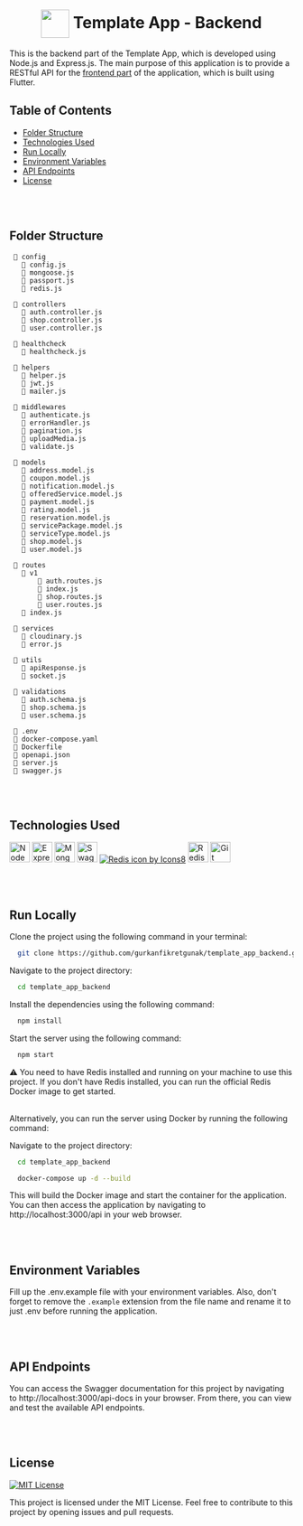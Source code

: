 <h1 align="center"><img width="50px" align="center" src="https://github.com/gurkanfikretgunak/template_team_app/blob/dev/client/assets/images/logo.png?raw=true" /> Template App - Backend</h1>

This is the backend part of the Template App, which is developed using Node.js and Express.js. The main purpose of this application is to provide a RESTful API for the <a href="https://github.com/gurkanfikretgunak/template_team_app">frontend part</a> of the application, which is built using Flutter.

<nav>
  <h2>Table of Contents</h2>
  <ul>
    <li><a href="#section-1">Folder Structure</a></li>
    <li><a href="#section-2">Technologies Used</a></li>
    <li><a href="#section-3">Run Locally</a></li>
    <li><a href="#section-4">Environment Variables</a></li>
    <li><a href="#section-5">API Endpoints</a></li>
    <li><a href="#section-6">License</a></li>
  </ul>
</nav>
<br/>
<br/>

<section id="section-1">
    <h2>Folder Structure</h2>

   ```
    📂 config
      📄 config.js
      📄 mongoose.js
      📄 passport.js
      📄 redis.js

    📂 controllers
      📄 auth.controller.js
      📄 shop.controller.js
      📄 user.controller.js

    📂 healthcheck
      📄 healthcheck.js

    📂 helpers
      📄 helper.js
      📄 jwt.js
      📄 mailer.js

    📂 middlewares
      📄 authenticate.js
      📄 errorHandler.js
      📄 pagination.js  
      📄 uploadMedia.js  
      📄 validate.js

    📂 models
      📄 address.model.js
      📄 coupon.model.js
      📄 notification.model.js 
      📄 offeredService.model.js
      📄 payment.model.js 
      📄 rating.model.js
      📄 reservation.model.js
      📄 servicePackage.model.js
      📄 serviceType.model.js
      📄 shop.model.js
      📄 user.model.js

    📂 routes
      📂 v1
          📄 auth.routes.js
          📄 index.js
          📄 shop.routes.js
          📄 user.routes.js
      📄 index.js

    📂 services
      📄 cloudinary.js
      📄 error.js

    📂 utils
      📄 apiResponse.js
      📄 socket.js

    📂 validations
      📄 auth.schema.js
      📄 shop.schema.js
      📄 user.schema.js

    📄 .env
    📄 docker-compose.yaml
    📄 Dockerfile
    📄 openapi.json
    📄 server.js
    📄 swagger.js
   ```

</section>
<br/>
<br/>

<section id="section-2">
  <h2>Technologies Used</h2>

  <p align="left">
  <a href="https://nodejs.org/en/" target="_blank" rel="noreferrer"><img src="https://raw.githubusercontent.com/danielcranney/readme-generator/main/public/icons/skills/nodejs-colored.svg" width="36" height="36" alt="NodeJS" /></a>
  <a href="https://expressjs.com/" target="_blank" rel="noreferrer"><img src="https://raw.githubusercontent.com/danielcranney/readme-generator/main/public/icons/skills/express-colored.svg" width="36" height="36" alt="Express" /></a>
  <a href="https://www.mongodb.com/" target="_blank" rel="noreferrer"><img src="https://raw.githubusercontent.com/danielcranney/readme-generator/main/public/icons/skills/mongodb-colored.svg" width="36" height="36" alt="MongoDB" /></a>
  <a target="_blank" href="https://swagger.io/"><img width='36px' src="https://raw.githubusercontent.com/gilbarbara/logos/608007b99fab1d55be5de9f9ec2c75bcc80a438c/logos/swagger.svg" alt="Swagger"/></a>
  <a target="_blank" href="https://redis.com/"><img src="https://img.icons8.com/color/36/null/redis.png" alt="Redis icon by Icons8"/></a>
  <a target="_blank" href="https://socket.io/"><img width='36px' src="https://www.vectorlogo.zone/logos/socketio/socketio-icon.svg" alt="Redis icon by Icons8"/></a>
  <a href="https://git-scm.com/" target="_blank" rel="noreferrer"><img src="https://raw.githubusercontent.com/danielcranney/readme-generator/main/public/icons/skills/git-colored.svg" width="36" height="36" alt="Git" /></a>
</section>
<br/>
<br/>

<section id="section-3">
  <h2>Run Locally</h2>

  Clone the project using the following command in your terminal:

  ~~~bash  
    git clone https://github.com/gurkanfikretgunak/template_app_backend.git
  ~~~

  Navigate to the project directory:

  ~~~bash  
    cd template_app_backend
  ~~~

  Install the dependencies using the following command:

  ~~~bash  
    npm install
  ~~~

  Start the server using the following command:

  ~~~bash  
    npm start
  ~~~

  <aside>⚠️ You need to have Redis installed and running on your machine to use this project. If you don't have Redis installed, you can run the official Redis Docker image to get started.</aside>
  <br/>

  Alternatively, you can run the server using Docker by running the following command:

  Navigate to the project directory:

  ~~~bash  
    cd template_app_backend
  ~~~

  ~~~bash  
    docker-compose up -d --build
  ~~~

  This will build the Docker image and start the container for the application. You can then access the application by navigating to http://localhost:3000/api in your web browser.
</section>
<br/>
<br/>

<section id="section-4">
  <h2>Environment Variables</h2>

  Fill up the .env.example file with your environment variables. Also, don't forget to remove the `.example` extension from the file name and rename it to just .env before running the application.
</section>
<br/>
<br/>

<section id="section-5">
  <h2>API Endpoints</h2>

  You can access the Swagger documentation for this project by navigating to http://localhost:3000/api-docs in your browser. From there, you can view and test the available API endpoints.
</section>
<br/>
<br/>

<section id="section-6">
  <h2>License</h2>

  [![MIT License](https://img.shields.io/badge/License-MIT-green.svg)](https://choosealicense.com/licenses/mit/) 

  This project is licensed under the MIT License. Feel free to contribute to this project by opening issues and pull requests.
</section>
